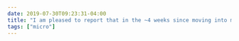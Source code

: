 ```yaml
---
date: 2019-07-30T09:23:31-04:00
title: "I am pleased to report that in the ~4 weeks since moving into my new office, I have only tried to enter the old one once."
tags: ["micro"]
---
```

